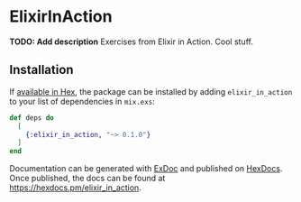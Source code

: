 # ElixirInAction

**TODO: Add description**
Exercises from Elixir in Action. Cool stuff.

## Installation

If [available in Hex](https://hex.pm/docs/publish), the package can be installed
by adding `elixir_in_action` to your list of dependencies in `mix.exs`:

```elixir
def deps do
  [
    {:elixir_in_action, "~> 0.1.0"}
  ]
end
```

Documentation can be generated with [ExDoc](https://github.com/elixir-lang/ex_doc)
and published on [HexDocs](https://hexdocs.pm). Once published, the docs can
be found at <https://hexdocs.pm/elixir_in_action>.
